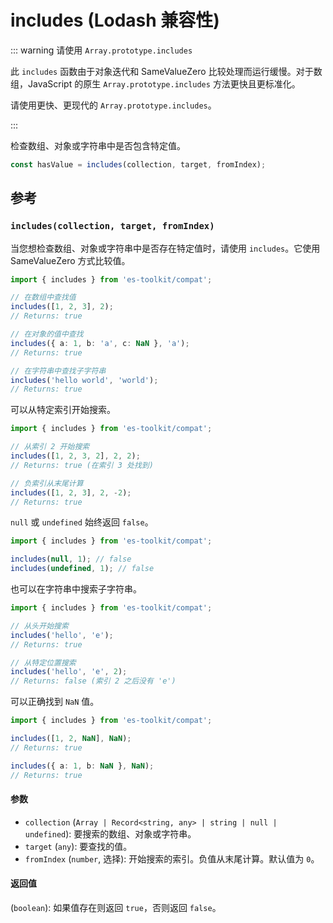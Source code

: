 # includes (Lodash 兼容性)

::: warning 请使用 `Array.prototype.includes`

此 `includes` 函数由于对象迭代和 SameValueZero 比较处理而运行缓慢。对于数组，JavaScript 的原生 `Array.prototype.includes` 方法更快且更标准化。

请使用更快、更现代的 `Array.prototype.includes`。

:::

检查数组、对象或字符串中是否包含特定值。

```typescript
const hasValue = includes(collection, target, fromIndex);
```

## 参考

### `includes(collection, target, fromIndex)`

当您想检查数组、对象或字符串中是否存在特定值时，请使用 `includes`。它使用 SameValueZero 方式比较值。

```typescript
import { includes } from 'es-toolkit/compat';

// 在数组中查找值
includes([1, 2, 3], 2);
// Returns: true

// 在对象的值中查找
includes({ a: 1, b: 'a', c: NaN }, 'a');
// Returns: true

// 在字符串中查找子字符串
includes('hello world', 'world');
// Returns: true
```

可以从特定索引开始搜索。

```typescript
import { includes } from 'es-toolkit/compat';

// 从索引 2 开始搜索
includes([1, 2, 3, 2], 2, 2);
// Returns: true (在索引 3 处找到)

// 负索引从末尾计算
includes([1, 2, 3], 2, -2);
// Returns: true
```

`null` 或 `undefined` 始终返回 `false`。

```typescript
import { includes } from 'es-toolkit/compat';

includes(null, 1); // false
includes(undefined, 1); // false
```

也可以在字符串中搜索子字符串。

```typescript
import { includes } from 'es-toolkit/compat';

// 从头开始搜索
includes('hello', 'e');
// Returns: true

// 从特定位置搜索
includes('hello', 'e', 2);
// Returns: false (索引 2 之后没有 'e')
```

可以正确找到 `NaN` 值。

```typescript
import { includes } from 'es-toolkit/compat';

includes([1, 2, NaN], NaN);
// Returns: true

includes({ a: 1, b: NaN }, NaN);
// Returns: true
```

#### 参数

- `collection` (`Array | Record<string, any> | string | null | undefined`): 要搜索的数组、对象或字符串。
- `target` (`any`): 要查找的值。
- `fromIndex` (`number`, 选择): 开始搜索的索引。负值从末尾计算。默认值为 `0`。

#### 返回值

(`boolean`): 如果值存在则返回 `true`，否则返回 `false`。
